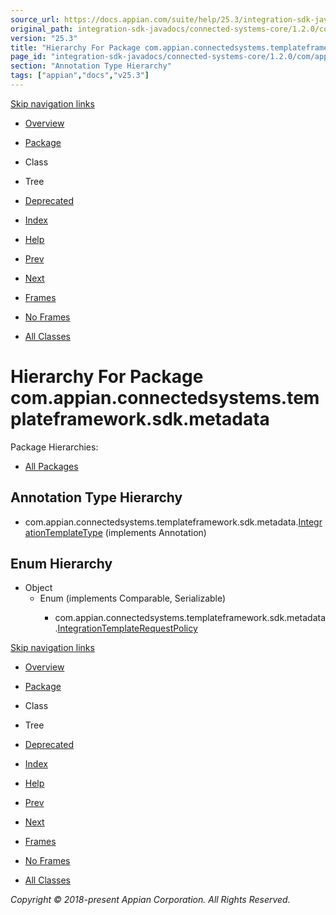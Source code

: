 ```yaml
---
source_url: https://docs.appian.com/suite/help/25.3/integration-sdk-javadocs/connected-systems-core/1.2.0/com/appian/connectedsystems/templateframework/sdk/metadata/package-tree.html
original_path: integration-sdk-javadocs/connected-systems-core/1.2.0/com/appian/connectedsystems/templateframework/sdk/metadata/package-tree.html
version: "25.3"
title: "Hierarchy For Package com.appian.connectedsystems.templateframework.sdk.metadata"
page_id: "integration-sdk-javadocs/connected-systems-core/1.2.0/com/appian/connectedsystems/templateframework/sdk/metadata/package-tree"
section: "Annotation Type Hierarchy"
tags: ["appian","docs","v25.3"]
---
```



[Skip navigation links](#skip.navbar.top "Skip navigation links")

-   [Overview](../../../../../../overview-summary.html)
-   [Package](package-summary.html)
-   Class
-   Tree
-   [Deprecated](../../../../../../deprecated-list.html)
-   [Index](../../../../../../index-all.html)
-   [Help](../../../../../../help-doc.html)

-   [Prev](../../../../../../com/appian/connectedsystems/templateframework/sdk/diagnostics/package-tree.html)
-   [Next](../../../../../../com/appian/connectedsystems/templateframework/sdk/oauth/package-tree.html)

-   [Frames](../../../../../../index.html?com/appian/connectedsystems/templateframework/sdk/metadata/package-tree.html)
-   [No Frames](package-tree.html)

-   [All Classes](../../../../../../allclasses-noframe.html)

# Hierarchy For Package com.appian.connectedsystems.templateframework.sdk.metadata

Package Hierarchies:

-   [All Packages](../../../../../../overview-tree.html)

## Annotation Type Hierarchy

-   com.appian.connectedsystems.templateframework.sdk.metadata.[IntegrationTemplateType](../../../../../../com/appian/connectedsystems/templateframework/sdk/metadata/IntegrationTemplateType.html "annotation in com.appian.connectedsystems.templateframework.sdk.metadata") (implements Annotation)

## Enum Hierarchy

-   Object
    -   Enum<E> (implements Comparable<T>, Serializable)
        -   com.appian.connectedsystems.templateframework.sdk.metadata.[IntegrationTemplateRequestPolicy](../../../../../../com/appian/connectedsystems/templateframework/sdk/metadata/IntegrationTemplateRequestPolicy.html "enum in com.appian.connectedsystems.templateframework.sdk.metadata")

[Skip navigation links](#skip.navbar.bottom "Skip navigation links")

-   [Overview](../../../../../../overview-summary.html)
-   [Package](package-summary.html)
-   Class
-   Tree
-   [Deprecated](../../../../../../deprecated-list.html)
-   [Index](../../../../../../index-all.html)
-   [Help](../../../../../../help-doc.html)

-   [Prev](../../../../../../com/appian/connectedsystems/templateframework/sdk/diagnostics/package-tree.html)
-   [Next](../../../../../../com/appian/connectedsystems/templateframework/sdk/oauth/package-tree.html)

-   [Frames](../../../../../../index.html?com/appian/connectedsystems/templateframework/sdk/metadata/package-tree.html)
-   [No Frames](package-tree.html)

-   [All Classes](../../../../../../allclasses-noframe.html)

_Copyright © 2018-present Appian Corporation. All Rights Reserved._